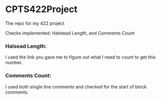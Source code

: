# CPTS422Project
The repo for my 422 project

Checks implemented: Halstead Length, and Comments Count

### Halsead Length:
I used the link you gave me to figure out what I need to count to get this number.

### Comments Count:
I used both single line comments and checked for the start of block comments.
